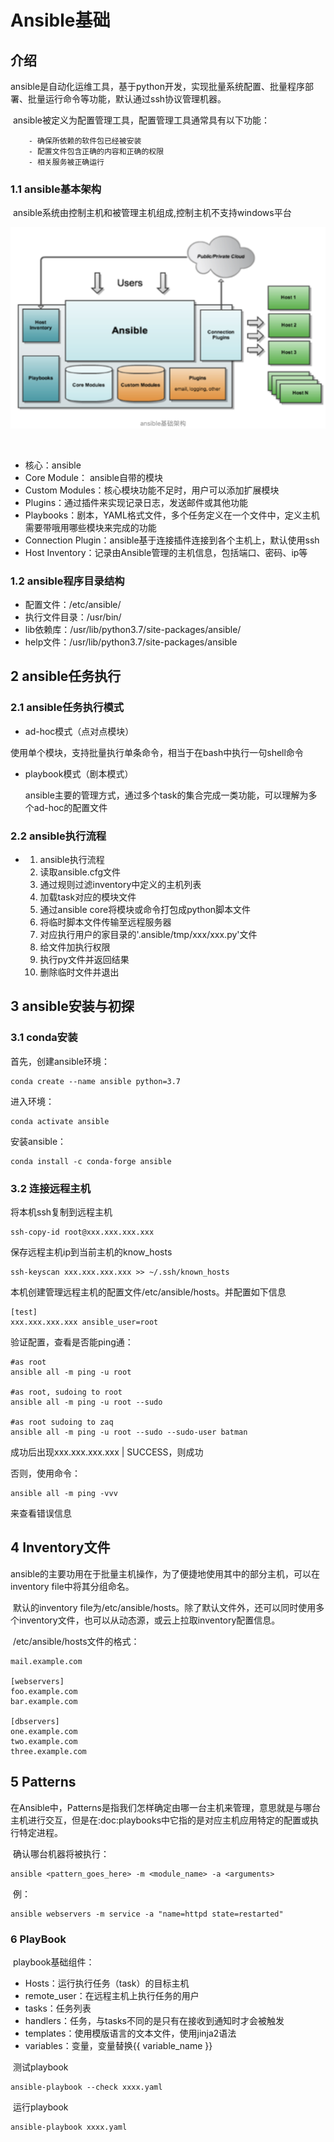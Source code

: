 # Ansible基础

## 介绍		

ansible是自动化运维工具，基于python开发，实现批量系统配置、批量程序部署、批量运行命令等功能，默认通过ssh协议管理机器。

​		ansible被定义为配置管理工具，配置管理工具通常具有以下功能：

		- 确保所依赖的软件包已经被安装
		- 配置文件包含正确的内容和正确的权限
		- 相关服务被正确运行

### 1.1  ansible基本架构

​		ansible系统由控制主机和被管理主机组成,控制主机不支持windows平台

![image-20190927124358652](assets/image-20190927124358652.png)

​	

- 核心：ansible
- Core Module： ansible自带的模块
- Custom Modules：核心模块功能不足时，用户可以添加扩展模块
- Plugins：通过插件来实现记录日志，发送邮件或其他功能
- Playbooks：剧本，YAML格式文件，多个任务定义在一个文件中，定义主机需要带哦用哪些模块来完成的功能
- Connection Plugin：ansible基于连接插件连接到各个主机上，默认使用ssh
- Host Inventory：记录由Ansible管理的主机信息，包括端口、密码、ip等

### 1.2  ansible程序目录结构

- 配置文件：/etc/ansible/
- 执行文件目录：/usr/bin/
- lib依赖库：/usr/lib/python3.7/site-packages/ansible/
- help文件：/usr/lib/python3.7/site-packages/ansible

## 2 ansible任务执行

### 2.1 ansible任务执行模式

- ad-hoc模式（点对点模块）

​       使用单个模块，支持批量执行单条命令，相当于在bash中执行一句shell命令

- playbook模式（剧本模式）

  ansible主要的管理方式，通过多个task的集合完成一类功能，可以理解为多个ad-hoc的配置文件

### 2.2 ansible执行流程

- 1. ansible执行流程
  2. 读取ansible.cfg文件
  3. 通过规则过滤inventory中定义的主机列表
  4. 加载task对应的模块文件
  5. 通过ansible core将模块或命令打包成python脚本文件
  6. 将临时脚本文件传输至远程服务器
  7. 对应执行用户的家目录的'.ansible/tmp/xxx/xxx.py'文件
  8. 给文件加执行权限
  9. 执行py文件并返回结果
  10. 删除临时文件并退出

## 3 ansible安装与初探

### 3.1 conda安装

首先，创建ansible环境：

```
conda create --name ansible python=3.7
```

进入环境：

```
conda activate ansible
```

安装ansible：

```
conda install -c conda-forge ansible
```

### 3.2 连接远程主机

将本机ssh复制到远程主机

```
ssh-copy-id root@xxx.xxx.xxx.xxx
```

保存远程主机ip到当前主机的know_hosts

```
ssh-keyscan xxx.xxx.xxx.xxx >> ~/.ssh/known_hosts
```

本机创建管理远程主机的配置文件/etc/ansible/hosts。并配置如下信息

```
[test]
xxx.xxx.xxx.xxx ansible_user=root
```

验证配置，查看是否能ping通：

```
#as root
ansible all -m ping -u root

#as root, sudoing to root
ansible all -m ping -u root --sudo

#as root sudoing to zaq
ansible all -m ping -u root --sudo --sudo-user batman 
```

成功后出现xxx.xxx.xxx.xxx | SUCCESS，则成功

否则，使用命令：

```
ansible all -m ping -vvv
```

来查看错误信息

## 4 Inventory文件

​		ansible的主要功用在于批量主机操作，为了便捷地使用其中的部分主机，可以在inventory file中将其分组命名。

​		默认的inventory file为/etc/ansible/hosts。除了默认文件外，还可以同时使用多个inventory文件，也可以从动态源，或云上拉取inventory配置信息。

​		/etc/ansible/hosts文件的格式：

```
mail.example.com

[webservers]
foo.example.com
bar.example.com

[dbservers]
one.example.com
two.example.com
three.example.com
```

## 5 Patterns

​		在Ansible中，Patterns是指我们怎样确定由哪一台主机来管理，意思就是与哪台主机进行交互，但是在:doc:playbooks中它指的是对应主机应用特定的配置或执行特定进程。

​		确认哪台机器将被执行：

```
ansible <pattern_goes_here> -m <module_name> -a <arguments>
```

​		例：

```
ansible webservers -m service -a "name=httpd state=restarted"
```

### 6 PlayBook

​		playbook基础组件：

- Hosts：运行执行任务（task）的目标主机
- remote_user：在远程主机上执行任务的用户
- tasks：任务列表
- handlers：任务，与tasks不同的是只有在接收到通知时才会被触发
- templates：使用模版语言的文本文件，使用jinja2语法
- variables：变量，变量替换{{ variable_name }}

​		测试playbook

```
ansible-playbook --check xxxx.yaml
```

​		运行playbook

```
ansible-playbook xxxx.yaml
```

